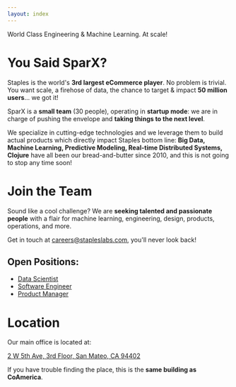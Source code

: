 ```yaml
---
layout: index
---
```


<p id="tagline">World Class Engineering & Machine Learning. At scale!</p>

# You Said SparX?

Staples is the world's **3rd largest eCommerce player**. No problem is
trivial. You want scale, a firehose of data, the chance to target &
impact **50 million users**... we got it!

SparX is a **small team** (30 people), operating in **startup mode**:
we are in charge of pushing the envelope and **taking things to the
next level**.

We specialize in cutting-edge technologies and we leverage them to
build actual products which directly impact Staples bottom line: **Big
Data, Machine Learning, Predictive Modeling, Real-time Distributed
Systems, Clojure** have all been our bread-and-butter since 2010, and
this is not going to stop any time soon!

# Join the Team

Sound like a cool challenge? We are **seeking talented and passionate
people** with a flair for machine learning, engineering, design,
products, operations, and more.

Get in touch at
[careers@stapleslabs.com](mailto:careers@stapleslabs.com), you'll
never look back!

## Open Positions:

- [Data Scientist](jobs/data_scientist.html)
- [Software Engineer](jobs/software_engineer.html)
- [Product Manager](jobs/product_manager.html)

# Location

Our main office is located at:

[2 W 5th Ave, 3rd Floor, San Mateo, CA 94402](https://goo.gl/maps/0VJZY)

If you have trouble finding the place, this is the **same building as
CoAmerica**.

